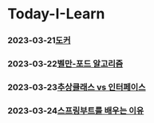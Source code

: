 # Today-I-Learn
### 2023-03-21[도커](./도커.md)
### 2023-03-22[벨만-포드 알고리즘](./%EB%B2%A8%EB%A7%8C-%ED%8F%AC%EB%93%9C%20%EC%95%8C%EA%B3%A0%EB%A6%AC%EC%A6%98.md)
### 2023-03-23[추상클래스 vs 인터페이스](./%EC%B6%94%EC%83%81%ED%81%B4%EB%9E%98%EC%8A%A4vs%EC%9D%B8%ED%84%B0%ED%8E%98%EC%9D%B4%EC%8A%A4.md)
### 2023-03-24[스프링부트를 배우는 이유](./%EC%8A%A4%ED%94%84%EB%A7%81%EB%B6%80%ED%8A%B8%EB%A5%BC%20%EB%B0%B0%EC%9A%B0%EB%8A%94%20%EC%9D%B4%EC%9C%A0.md)